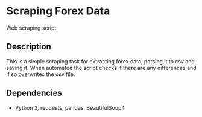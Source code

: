 # Scraping Forex Data

Web scraping script.

## Description

This is a simple scraping task for extracting forex data, parsing it to csv and saving it. 
When automated the script checks if there are any differences and if so overwrites the csv file.

## Dependencies

* Python 3, requests, pandas, BeautifulSoup4
